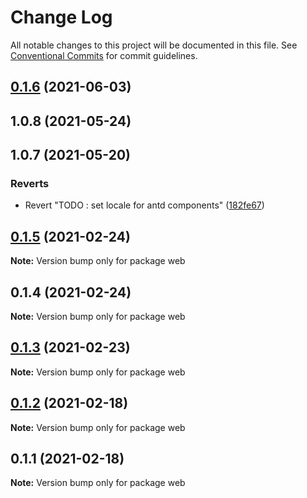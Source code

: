 # Change Log

All notable changes to this project will be documented in this file.
See [Conventional Commits](https://conventionalcommits.org) for commit guidelines.

## [0.1.6](https://github.com/OpenSRP/web/compare/web@0.1.5...web@0.1.6) (2021-06-03)

## 1.0.8 (2021-05-24)

## 1.0.7 (2021-05-20)

### Reverts

- Revert "TODO : set locale for antd components" ([182fe67](https://github.com/OpenSRP/web/commit/182fe67454198ec8cdbaabc3ade7297a7cea3fc8))

## [0.1.5](https://github.com/OpenSRP/web/compare/web@0.1.4...web@0.1.5) (2021-02-24)

**Note:** Version bump only for package web

## 0.1.4 (2021-02-24)

**Note:** Version bump only for package web

## [0.1.3](https://github.com/OpenSRP/web/compare/web@0.1.2...web@0.1.3) (2021-02-23)

**Note:** Version bump only for package web

## [0.1.2](https://github.com/OpenSRP/web/compare/web@0.1.1...web@0.1.2) (2021-02-18)

**Note:** Version bump only for package web

## 0.1.1 (2021-02-18)

**Note:** Version bump only for package web
